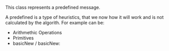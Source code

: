This class represents a predefined message. 

A predefined is a type of heuristics, that we now how it will work and is not calculated by the algorith.
For example can be:

- Arithmethic Operations
- Primitives 
- basicNew / basicNew: